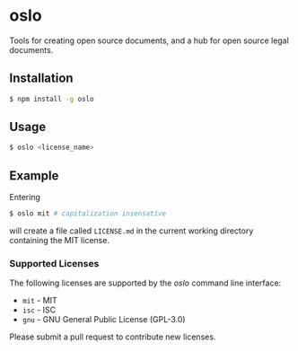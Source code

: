 # oslo
Tools for creating open source documents, and a hub for open source legal documents.

## Installation
```bash
$ npm install -g oslo
```

## Usage
```bash
$ oslo <license_name>
```

## Example
Entering
```bash
$ oslo mit # capitalization insensative
```
will create a file called `LICENSE.md` in the current working directory containing the MIT license.

### Supported Licenses
The following licenses are supported by the *oslo* command line interface:
- `mit` - MIT
- `isc` - ISC
- `gnu` - GNU General Public License (GPL-3.0)

Please submit a pull request to contribute new licenses.
